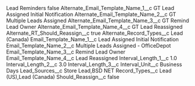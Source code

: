 <?xml version="1.0" encoding="UTF-8"?>
<CustomMetadata xmlns="http://soap.sforce.com/2006/04/metadata" xmlns:xsi="http://www.w3.org/2001/XMLSchema-instance" xmlns:xsd="http://www.w3.org/2001/XMLSchema">
    <label>Lead Reminders</label>
    <protected>false</protected>
    <values>
        <field>Alternate_Email_Template_Name_1__c</field>
        <value xsi:type="xsd:string">GT Lead Assigned Initial Notification</value>
    </values>
    <values>
        <field>Alternate_Email_Template_Name_2__c</field>
        <value xsi:type="xsd:string">GT Multiple Leads Assigned</value>
    </values>
    <values>
        <field>Alternate_Email_Template_Name_3__c</field>
        <value xsi:type="xsd:string">GT Remind Lead Owner</value>
    </values>
    <values>
        <field>Alternate_Email_Template_Name_4__c</field>
        <value xsi:type="xsd:string">GT Lead Reassigned</value>
    </values>
    <values>
        <field>Alternate_RT_Should_Reassign__c</field>
        <value xsi:type="xsd:boolean">true</value>
    </values>
    <values>
        <field>Alternate_Record_Types__c</field>
        <value xsi:type="xsd:string">Lead (Canada)</value>
    </values>
    <values>
        <field>Email_Template_Name_1__c</field>
        <value xsi:type="xsd:string">Lead Assigned Initial Notification</value>
    </values>
    <values>
        <field>Email_Template_Name_2__c</field>
        <value xsi:type="xsd:string">Multiple Leads Assigned - OfficeDepot</value>
    </values>
    <values>
        <field>Email_Template_Name_3__c</field>
        <value xsi:type="xsd:string">Remind Lead Owner</value>
    </values>
    <values>
        <field>Email_Template_Name_4__c</field>
        <value xsi:type="xsd:string">Lead Reassigned</value>
    </values>
    <values>
        <field>Interval_Length_1__c</field>
        <value xsi:type="xsd:double">1.0</value>
    </values>
    <values>
        <field>Interval_Length_2__c</field>
        <value xsi:type="xsd:double">3.0</value>
    </values>
    <values>
        <field>Interval_Length_3__c</field>
        <value xsi:nil="true"/>
    </values>
    <values>
        <field>Interval_Unit__c</field>
        <value xsi:type="xsd:string">Business Days</value>
    </values>
    <values>
        <field>Lead_Sources__c</field>
        <value xsi:type="xsd:string">Store Lead,BSD NET</value>
    </values>
    <values>
        <field>Record_Types__c</field>
        <value xsi:type="xsd:string">Lead (US),Lead (Canada)</value>
    </values>
    <values>
        <field>Should_Reassign__c</field>
        <value xsi:type="xsd:boolean">false</value>
    </values>
</CustomMetadata>

